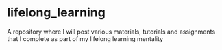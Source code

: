 # lifelong_learning
A repository where I will post various materials, tutorials and assignments that I complete as part of my lifelong learning mentality

